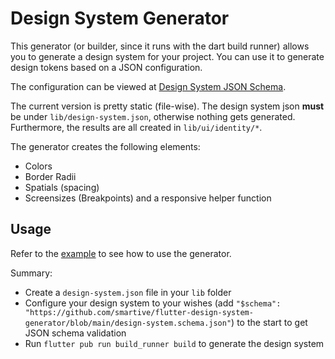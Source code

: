 # Design System Generator

This generator (or builder, since it runs with the dart build runner)
allows you to generate a design system for your project.
You can use it to generate design tokens based on a JSON configuration.

The configuration can be viewed at [Design System JSON Schema](./design-system.schema.json).

The current version is pretty static (file-wise). The design system json **must**
be under `lib/design-system.json`, otherwise nothing gets generated. Furthermore,
the results are all created in `lib/ui/identity/*`.

The generator creates the following elements:

- Colors
- Border Radii
- Spatials (spacing)
- Screensizes (Breakpoints) and a responsive helper function

## Usage

Refer to the [example](./example/example.md) to see how to use the generator.

Summary:

- Create a `design-system.json` file in your `lib` folder
- Configure your design system to your wishes
  (add `"$schema": "https://github.com/smartive/flutter-design-system-generator/blob/main/design-system.schema.json"`) to the start to get
  JSON schema validation
- Run `flutter pub run build_runner build` to generate the design system

